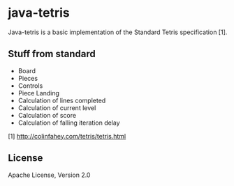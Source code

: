 java-tetris 
===========


Java-tetris is a basic implementation of the Standard Tetris specification [1].


Stuff from standard
-------------------

* Board
* Pieces
* Controls
* Piece Landing
* Calculation of lines completed
* Calculation of current level
* Calculation of score
* Calculation of falling iteration delay


[1] http://colinfahey.com/tetris/tetris.html


License
-------

Apache License, Version 2.0

